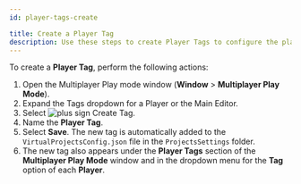 ```yaml
---
id: player-tags-create

title: Create a Player Tag
description: Use these steps to create Player Tags to configure the player actions in Multiplayer Play Mode.
---
```


To create a **Player Tag**, perform the following actions:

1. Open the Multiplayer Play mode window (**Window** > **Multiplayer Play Mode**).
2. Expand the Tags dropdown for a Player or the Main Editor.
3. Select ![plus sign](/img/add.png) Create Tag.
5. Name the **Player Tag**.
6. Select **Save**. The new tag is automatically added to the `VirtualProjectsConfig.json` file in the `ProjectsSettings` folder.
7. The new tag also appears under the **Player Tags** section of the **Multiplayer Play Mode** window and in the dropdown menu for the **Tag** option of each **Player**.
